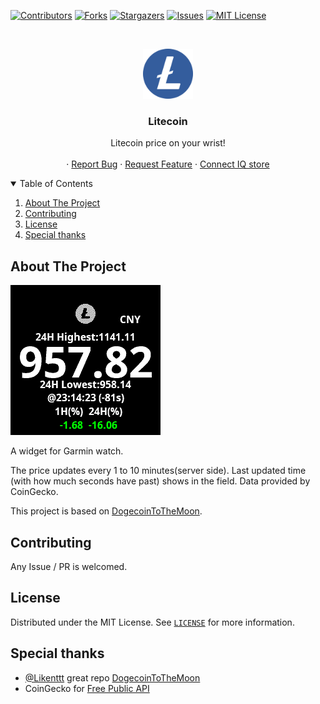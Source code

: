 [![Contributors][contributors-shield]][contributors-url]
[![Forks][forks-shield]][forks-url]
[![Stargazers][stars-shield]][stars-url]
[![Issues][issues-shield]][issues-url]
[![MIT License][license-shield]][license-url]



<!-- PROJECT LOGO -->
<br />
<p align="center">
  <a href="https://github.com/ben-29/LtcPriceTracer">
    <img src="screenshot/litecoin.png" alt="Logo" width="80" height="80">
  </a>

  <h3 align="center">Litecoin</h3>

  <p align="center">
    Litecoin price on your wrist!
    <br />
    <br />
    ·
    <a href="https://github.com/ben-29/LtcPriceTracer/issues">Report Bug</a>
    ·
    <a href="https://github.com/ben-29/LtcPriceTracer/issues">Request Feature</a>
    ·
    <a href="https://apps.garmin.com/en-US/apps/5bf4c236-45f6-47ab-b930-e8e657f5059d">Connect IQ store</a>
  </p>
</p>



<!-- TABLE OF CONTENTS -->
<details open="open">
  <summary>Table of Contents</summary>
  <ol>
    <li>
      <a href="#about-the-project">About The Project</a>
    </li>
    <li><a href="#contributing">Contributing</a></li>
    <li><a href="#license">License</a></li>
    <li><a href="#special-thanks">Special thanks</a></li>

  </ol>
</details>



<!-- ABOUT THE PROJECT -->
## About The Project

[![Demo][product-screenshot]](https://github.com/ben-29/LtcPriceTracer)

A widget for Garmin watch. 

The price updates every 1 to 10 minutes(server side). Last updated time (with how much seconds have past) shows in the field. Data provided by CoinGecko.

This project is based on [DogecoinToTheMoon](https://github.com/Likenttt/DogecoinToTheMoon).



<!-- CONTRIBUTING -->
## Contributing

Any Issue / PR is welcomed.



<!-- LICENSE -->
## License

Distributed under the MIT License. See [`LICENSE`](LICENSE) for more information.


## Special thanks

* [@Likenttt](https://github.com/Likenttt) great repo [DogecoinToTheMoon](https://github.com/Likenttt/DogecoinToTheMoon)
* CoinGecko  for [Free Public API](https://www.coingecko.com/api/documentations/v3#/coins/get_coins_markets)


<!-- MARKDOWN LINKS & IMAGES -->
<!-- https://www.markdownguide.org/basic-syntax/#reference-style-links -->
[contributors-shield]: https://img.shields.io/github/contributors/ben-29/LtcPriceTracer.svg?style=for-the-badge
[contributors-url]: https://github.com/ben-29/LtcPriceTracer/graphs/contributors
[forks-shield]: https://img.shields.io/github/forks/ben-29/LtcPriceTracer.svg?style=for-the-badge
[forks-url]: https://github.com/ben-29/LtcPriceTracer/network/members
[stars-shield]: https://img.shields.io/github/stars/ben-29/LtcPriceTracer.svg?style=for-the-badge
[stars-url]: https://github.com/ben-29/LtcPriceTracer/stargazers
[issues-shield]: https://img.shields.io/github/issues/ben-29/LtcPriceTracer.svg?style=for-the-badge
[issues-url]: https://github.com/ben-29/LtcPriceTracer/issues
[license-shield]: https://img.shields.io/github/license/ben-29/LtcPriceTracer.svg?style=for-the-badge
[license-url]: https://github.com/ben-29/LtcPriceTracer/blob/master/LICENSE.txt
[product-screenshot]: screenshot/litecoin_cny.png
